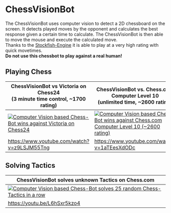 # ChessVisionBot

The ChessVisionBot uses computer vision to detect a 2D chessboard on the screen. 
It detects played moves by the opponent and calculates the best response given a certain time to calculate. The ChessVisionBot is then able to move the mouse and execute the calculated move.  
Thanks to the [Stockfish-Engine](https://github.com/official-stockfish/Stockfish) it is able to play at a very high rating with quick movetimes.  
**Do not use this chessbot to play against a real human!**

## Playing Chess
|ChessVisionBot vs Victoria on Chess24 <br/> (3 minute time control, ~1700 rating) | ChessVisionBot vs. Chess.com Computer Level 10 <br/> (unlimited time, ~2600 rating)|
| --- | --- |
| [![Computer Vision based Chess-Bot wins against Victoria on Chess24](https://github.com/kochsebastian/OnlineChessBot/blob/master/images/Preview2.png )](https://www.youtube.com/watch?v=z9LSJM55Tng "Computer Vision based Chess-Bot wins against Victoria on Chess24") | [![Computer Vision based Chess-Bot wins against Chess.com Computer Level 10 (~2600 rating)](https://github.com/kochsebastian/OnlineChessBot/blob/master/images/Preview1.png )](https://www.youtube.com/watch?v=1aTEesXdODc "Computer Vision based Chess-Bot wins against Chess.com Computer Level 10 (~2600 rating)") 
| https://www.youtube.com/watch?v=z9LSJM55Tng | https://www.youtube.com/watch?v=1aTEesXdODc |


## Solving Tactics

|ChessVisionBot solves unknown Tactics on Chess.com| 
| --- |
| [![Computer Vision based Chess-Bot solves 25 random Chess-Tactics in a row](https://github.com/kochsebastian/OnlineChessBot/blob/master/images/Preview3.png )](https://youtu.be/L6hSxr5kzo4 "Computer Vision based Chess-Bot solves 25 random Chess-Tactics in a row") |
| https://youtu.be/L6hSxr5kzo4 | 
